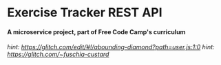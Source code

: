 # Exercise Tracker REST API

#### A microservice project, part of Free Code Camp's curriculum

*hint: https://glitch.com/edit/#!/abounding-diamond?path=user.js:1:0*
*hint: https://glitch.com/~fuschia-custard*


